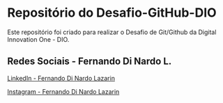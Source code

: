 # Repositório do Desafio-GitHub-DIO
Este repositório foi criado para realizar o Desafio de Git/Github da Digital Innovation One - DIO.

## Redes Sociais - Fernando Di Nardo L.

[LinkedIn - Fernando Di Nardo Lazarin](https://www.linkedin.com/in/fernando-di-nardo-lazarin-82037975/)

[Instagram - Fernando Di Nardo Lazarin](https://www.instagram.com/fernando.dinardo/)
